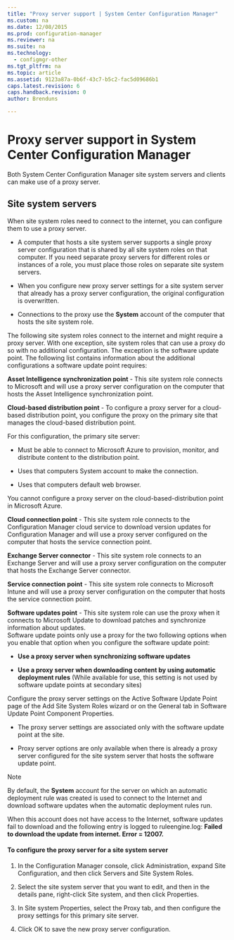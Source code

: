```yaml
---
title: "Proxy server support | System Center Configuration Manager"
ms.custom: na
ms.date: 12/08/2015
ms.prod: configuration-manager
ms.reviewer: na
ms.suite: na
ms.technology:
  - configmgr-other
ms.tgt_pltfrm: na
ms.topic: article
ms.assetid: 9123a87a-0b6f-43c7-b5c2-fac5d09686b1
caps.latest.revision: 6
caps.handback.revision: 0
author: Brenduns

---
```

# Proxy server support in System Center Configuration Manager
Both System Center Configuration Manager site system servers and  clients can make use of a proxy server.  

## Site system servers  
When site system roles need to connect to the internet, you can configure them to use a proxy server.  

-   A  computer that hosts a site system server supports a single proxy server configuration that is shared by all site system roles on that computer. If you need separate proxy servers for different roles or instances of a role, you must place those  roles on separate site system servers.  

-   When you configure    new proxy server settings for a site system server that already has a proxy server configuration, the original configuration is overwritten.  

-   Connections to the proxy use the **System** account of the computer that hosts the site system role.  

The following site system roles connect to the internet and might require a proxy server.  With one exception, site system roles that can use a proxy do so with no additional configuration. The exception is the software update point. The following list contains information about the additional configurations a software update point requires:  

**Asset Intelligence synchronization point** - This site system role connects to Microsoft and will use a proxy server configuration on the computer that hosts the Asset Intelligence synchronization point.  

**Cloud-based distribution point** - To configure a proxy server for a cloud-based distribution point, you configure the proxy on the primary site that manages the cloud-based distribution point.  

For this configuration, the primary site server:  

-   Must be able to connect to Microsoft Azure to provision, monitor, and distribute content to the distribution point.  

-   Uses that computers System account to make the connection.  

-   Uses that computers default web browser.  

You cannot configure a proxy server on the cloud-based-distribution point in Microsoft Azure.  

**Cloud connection point** - This site system role connects to the Configuration Manager cloud service to download version updates for Configuration Manager and will use a proxy server configured on the computer that hosts the service connection point.  

**Exchange Server connector** - This site system role connects to an Exchange Server and will use a proxy server configuration on the computer that hosts the Exchange Server connector.  

**Service connection point** - This site system role connects to Microsoft Intune and will use a proxy server configuration on the computer that hosts the service connection point.  

**Software updates point** - This site system role can use the proxy when it connects to Microsoft Update to download patches and synchronize information about updates.   
Software update points only use a proxy for the two following options when you enable that option when you configure the software update point:  

-   **Use a proxy server when synchronizing software updates**  

-   **Use a proxy server when downloading content by using automatic deployment rules** (While available for use, this setting is not used by software update points at secondary sites)  

Configure the proxy server settings on the Active Software Update Point page of the Add Site System Roles wizard or on the General tab in Software Update Point Component Properties.  

-   The proxy server settings are associated only with the software update point at the site.  

-   Proxy server options are only available when there is already a proxy server configured for the site system server that hosts the software update point.  

> [!NOTE]  
>  By default, the **System** account for the server on which an automatic deployment rule was created is used to connect to the Internet and download software updates when the automatic deployment rules run.  
>   
>  When this account does not have access to the Internet, software updates fail to download and the following entry is logged to ruleengine.log: **Failed to download the update from internet. Error = 12007.**  

#### To configure the proxy server for a site system server  

1.  In the Configuration Manager console, click Administration, expand Site Configuration, and then click Servers and Site System Roles.  

2.  Select the site system server that you want to edit, and then in the details pane, right-click Site system, and then click Properties.  

3.  In Site system Properties, select the Proxy tab, and then configure the proxy settings for this primary site server.  

4.  Click OK to save the new proxy server configuration.  
